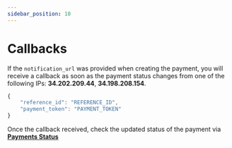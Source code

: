 ```yaml
---
sidebar_position: 10
---
```


# Callbacks

If the <code>notification_url</code> was provided when creating the payment, you will receive a callback as soon as the payment status changes from one of the following IPs: **34.202.209.44**, **34.198.208.154**.

```jsx title="json"
{
    "reference_id": "REFERENCE_ID",
    "payment_token": "PAYMENT_TOKEN"
}
```

Once the callback received, check the updated status of the payment via **[Payments Status](#)**